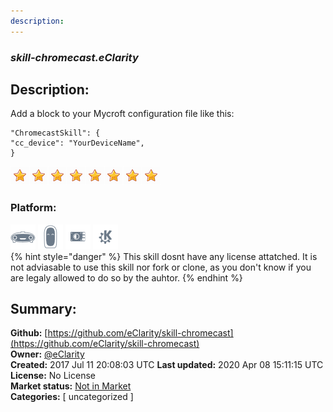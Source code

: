 ```yaml
---
description: 
---
```


### _skill-chromecast.eClarity_  
## Description:  
Add a block to your Mycroft configuration file like this:

```
"ChromecastSkill": {
"cc_device": "YourDeviceName",
}
```  
  
![](../.gitbook/assets/star.png)![](../.gitbook/assets/star.png)![](../.gitbook/assets/star.png)![](../.gitbook/assets/star.png)![](../.gitbook/assets/star.png)![](../.gitbook/assets/star.png)![](../.gitbook/assets/star.png)![](../.gitbook/assets/star.png)  
  
### Platform:  
 ![Mark I](../.gitbook/assets/mark-1-icon.png)  ![Mark II](../.gitbook/assets/mark-2-icon.png)  ![Picroft](../.gitbook/assets/picroft-icon.png)  ![plasmoid](../.gitbook/assets/kde.png)   
{% hint style="danger" %}
This skill dosnt have any license attatched. It is not adviasable to use this skill nor fork or clone, as you don't know if you are legaly allowed to do so by the auhtor.
{% endhint %}
  
## Summary:  
**Github:** [https://github.com/eClarity/skill-chromecast](https://github.com/eClarity/skill-chromecast)  
**Owner:** [@eClarity](https://github.com/eClarity)  
**Created:** 2017 Jul 11 20:08:03 UTC  **Last updated:** 2020 Apr 08 15:11:15 UTC  
**License:** No License  
**Market status:** [Not in Market](https://market.mycroft.ai/skill/)  
**Categories:** [ uncategorized ]   
